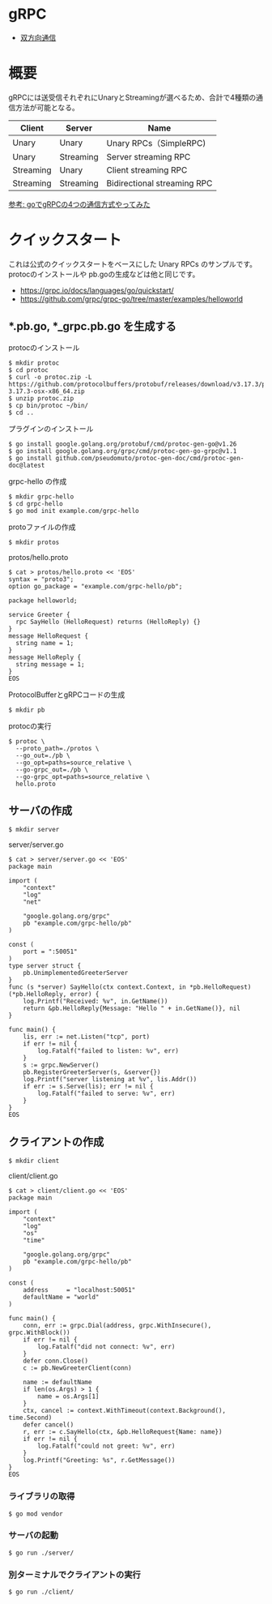 # gRPC

* [双方向通信](./bidirectional)

# 概要

gRPCには送受信それぞれにUnaryとStreamingが選べるため、合計で4種類の通信方法が可能となる。

Client | Server | Name
-------|--------|------
Unary | Unary |  Unary RPCs（SimpleRPC)
Unary | Streaming |  Server streaming RPC
Streaming | Unary |  Client streaming RPC
Streaming | Streaming |  Bidirectional streaming RPC

[参考: goでgRPCの4つの通信方式やってみた](https://qiita.com/tomo0/items/310d8ffe82749719e029)

# クイックスタート

これは公式のクイックスタートをベースにした Unary RPCs のサンプルです。protocのインストールや pb.goの生成などは他と同じです。

* https://grpc.io/docs/languages/go/quickstart/
* https://github.com/grpc/grpc-go/tree/master/examples/helloworld

## *.pb.go, *_grpc.pb.go を生成する

protocのインストール

	$ mkdir protoc
	$ cd protoc
	$ curl -o protoc.zip -L https://github.com/protocolbuffers/protobuf/releases/download/v3.17.3/protoc-3.17.3-osx-x86_64.zip
	$ unzip protoc.zip
	$ cp bin/protoc ~/bin/
	$ cd ..

プラグインのインストール

	$ go install google.golang.org/protobuf/cmd/protoc-gen-go@v1.26
	$ go install google.golang.org/grpc/cmd/protoc-gen-go-grpc@v1.1
	$ go install github.com/pseudomuto/protoc-gen-doc/cmd/protoc-gen-doc@latest

grpc-hello の作成

	$ mkdir grpc-hello
	$ cd grpc-hello
	$ go mod init example.com/grpc-hello

protoファイルの作成

	$ mkdir protos

protos/hello.proto

	$ cat > protos/hello.proto << 'EOS'
	syntax = "proto3";
	option go_package = "example.com/grpc-hello/pb";

	package helloworld;

	service Greeter {
	  rpc SayHello (HelloRequest) returns (HelloReply) {}
	}
	message HelloRequest {
	  string name = 1;
	}
	message HelloReply {
	  string message = 1;
	}
	EOS

ProtocolBufferとgRPCコードの生成

	$ mkdir pb
	
protocの実行
	
	$ protoc \
	  --proto_path=./protos \
	  --go_out=./pb \
	  --go_opt=paths=source_relative \
	  --go-grpc_out=./pb \
	  --go-grpc_opt=paths=source_relative \
	  hello.proto

## サーバの作成
  
	$ mkdir server
	
server/server.go

	$ cat > server/server.go << 'EOS'
	package main
	
	import (
		"context"
		"log"
		"net"
	
		"google.golang.org/grpc"
		pb "example.com/grpc-hello/pb"
	)
	
	const (
		port = ":50051"
	)
	type server struct {
		pb.UnimplementedGreeterServer
	}
	func (s *server) SayHello(ctx context.Context, in *pb.HelloRequest) (*pb.HelloReply, error) {
		log.Printf("Received: %v", in.GetName())
		return &pb.HelloReply{Message: "Hello " + in.GetName()}, nil
	}
	
	func main() {
		lis, err := net.Listen("tcp", port)
		if err != nil {
			log.Fatalf("failed to listen: %v", err)
		}
		s := grpc.NewServer()
		pb.RegisterGreeterServer(s, &server{})
		log.Printf("server listening at %v", lis.Addr())
		if err := s.Serve(lis); err != nil {
			log.Fatalf("failed to serve: %v", err)
		}
	}
	EOS

## クライアントの作成

	$ mkdir client

client/client.go

	$ cat > client/client.go << 'EOS'
	package main
	
	import (
		"context"
		"log"
		"os"
		"time"
	
		"google.golang.org/grpc"
		pb "example.com/grpc-hello/pb"
	)
	
	const (
		address     = "localhost:50051"
		defaultName = "world"
	)
	
	func main() {
		conn, err := grpc.Dial(address, grpc.WithInsecure(), grpc.WithBlock())
		if err != nil {
			log.Fatalf("did not connect: %v", err)
		}
		defer conn.Close()
		c := pb.NewGreeterClient(conn)
	
		name := defaultName
		if len(os.Args) > 1 {
			name = os.Args[1]
		}
		ctx, cancel := context.WithTimeout(context.Background(), time.Second)
		defer cancel()
		r, err := c.SayHello(ctx, &pb.HelloRequest{Name: name})
		if err != nil {
			log.Fatalf("could not greet: %v", err)
		}
		log.Printf("Greeting: %s", r.GetMessage())
	}
	EOS

###  ライブラリの取得

	$ go mod vendor

### サーバの起動

	$ go run ./server/

### 別ターミナルでクライアントの実行

	$ go run ./client/